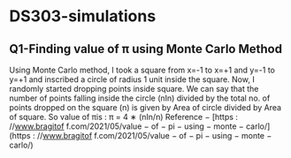 # DS303-simulations

## Q1-Finding value of π using Monte Carlo Method
Using Monte Carlo method, I took a square from x=-1 to x=+1 and y=-1 to y=+1 and inscribed a
circle of radius 1 unit inside the square. Now, I randomly started dropping points inside square. We can
say that the number of points falling inside the circle (nIn) divided by the total no. of points dropped
on the square (n) is given by Area of circle divided by Area of square. So value of πis :
π = 4 ∗ (nIn/n)
Reference − [https : //www.bragitof f.com/2021/05/value − of − pi − using − monte − carlo/](https : //www.bragitof f.com/2021/05/value − of − pi − using − monte − carlo/)
  
